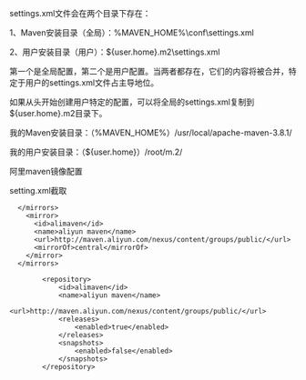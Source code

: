 settings.xml文件会在两个目录下存在：

1、Maven安装目录（全局）：%MAVEN_HOME%\conf\settings.xml

2、用户安装目录（用户）：${user.home}\.m2\settings.xml

第一个是全局配置，第二个是用户配置。当两者都存在，它们的内容将被合并，特定于用户的settings.xml文件占主导地位。

如果从头开始创建用户特定的配置，可以将全局的settings.xml复制到${user.home}\.m2目录下。

我的Maven安装目录：（%MAVEN_HOME%）/usr/local/apache-maven-3.8.1/

我的用户安装目录：（${user.home}）/root/m.2/


阿里maven镜像配置

setting.xml截取

```
  </mirrors>
    <mirror>
      <id>alimaven</id>
      <name>aliyun maven</name>
      <url>http://maven.aliyun.com/nexus/content/groups/public/</url>
      <mirrorOf>central</mirrorOf>
    </mirror>
  </mirrors>
```

```
        <repository>
            <id>alimaven</id>
            <name>aliyun maven</name>
            <url>http://maven.aliyun.com/nexus/content/groups/public/</url>
            <releases>
                <enabled>true</enabled>
            </releases>
            <snapshots>
                <enabled>false</enabled>
            </snapshots>
        </repository>
```
